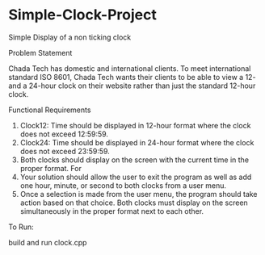 # Simple-Clock-Project
Simple Display of a non ticking clock


Problem Statement

Chada Tech has domestic and international clients. To meet international standard ISO 8601, Chada Tech
wants their clients to be able to view a 12- and a 24-hour clock on their website rather than just the
standard 12-hour clock.

Functional Requirements
1. Clock12: Time should be displayed in 12-hour format where the clock does not exceed 12:59:59.
2. Clock24: Time should be displayed in 24-hour format where the clock does not exceed 23:59:59.
3. Both clocks should display on the screen with the current time in the proper format. For
4. Your solution should allow the user to exit the program as well as add one hour, minute, or
second to both clocks from a user menu.
5. Once a selection is made from the user menu, the program should take action based on that
choice. Both clocks must display on the screen simultaneously in the proper format next to each
other. 

To Run:

build and run clock.cpp 

